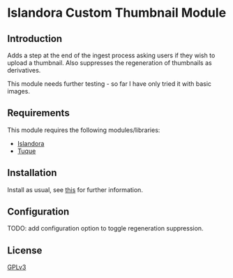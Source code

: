 # Islandora Custom Thumbnail Module

## Introduction

Adds a step at the end of the ingest process asking users if they wish to upload a thumbnail. Also suppresses the regeneration of thumbnails as derivatives.

This module needs further testing - so far I have only tried it with basic images.

## Requirements

This module requires the following modules/libraries:

* [Islandora](https://github.com/islandora/islandora)
* [Tuque](https://github.com/islandora/tuque)

## Installation

Install as usual, see [this](https://drupal.org/documentation/install/modules-themes/modules-7) for further information.

## Configuration

TODO: add configuration option to toggle regeneration suppression.

## License

[GPLv3](http://www.gnu.org/licenses/gpl-3.0.txt)
